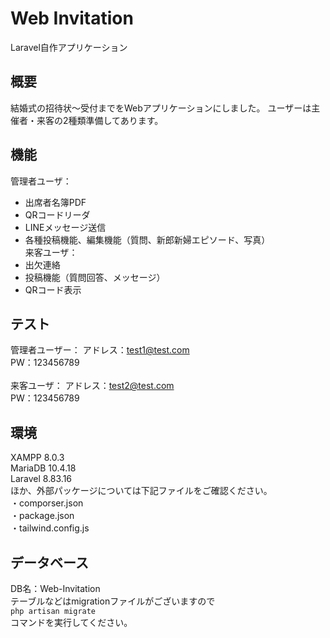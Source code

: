 
# Web Invitation
Laravel自作アプリケーション

## 概要
結婚式の招待状～受付までをWebアプリケーションにしました。
ユーザーは主催者・来客の2種類準備してあります。

## 機能
管理者ユーザ：
 - 出席者名簿PDF
 - QRコードリーダ
 - LINEメッセージ送信
 - 各種投稿機能、編集機能（質問、新郎新婦エピソード、写真）<br>
来客ユーザ：
 - 出欠連絡
 - 投稿機能（質問回答、メッセージ）
 - QRコード表示
 
## テスト
管理者ユーザー：
    アドレス：test1@test.com<br>
    PW：123456789<br>
<br>
来客ユーザ：
    アドレス：test2@test.com<br>
    PW：123456789<br>
    
## 環境
XAMPP 8.0.3<br>
MariaDB 10.4.18<br>
Laravel 8.83.16<br>
ほか、外部パッケージについては下記ファイルをご確認ください。<br>
・comporser.json<br>
・package.json<br>
・tailwind.config.js<br>

## データベース
DB名：Web-Invitation<br>
テーブルなどはmigrationファイルがございますので<br>
```php artisan migrate```<br>
コマンドを実行してください。<br>
